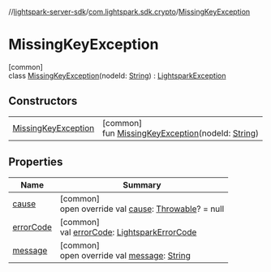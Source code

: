 //[lightspark-server-sdk](../../../index.md)/[com.lightspark.sdk.crypto](../index.md)/[MissingKeyException](index.md)

# MissingKeyException

[common]\
class [MissingKeyException](index.md)(nodeId: [String](https://kotlinlang.org/api/latest/jvm/stdlib/kotlin/-string/index.html)) : [LightsparkException](../../com.lightspark.sdk/-lightspark-exception/index.md)

## Constructors

| | |
|---|---|
| [MissingKeyException](-missing-key-exception.md) | [common]<br>fun [MissingKeyException](-missing-key-exception.md)(nodeId: [String](https://kotlinlang.org/api/latest/jvm/stdlib/kotlin/-string/index.html)) |

## Properties

| Name | Summary |
|---|---|
| [cause](../../com.lightspark.sdk/-lightspark-exception/cause.md) | [common]<br>open override val [cause](../../com.lightspark.sdk/-lightspark-exception/cause.md): [Throwable](https://kotlinlang.org/api/latest/jvm/stdlib/kotlin/-throwable/index.html)? = null |
| [errorCode](../../com.lightspark.sdk/-lightspark-exception/error-code.md) | [common]<br>val [errorCode](../../com.lightspark.sdk/-lightspark-exception/error-code.md): [LightsparkErrorCode](../../com.lightspark.sdk/-lightspark-error-code/index.md) |
| [message](../../com.lightspark.sdk/-lightspark-exception/message.md) | [common]<br>open override val [message](../../com.lightspark.sdk/-lightspark-exception/message.md): [String](https://kotlinlang.org/api/latest/jvm/stdlib/kotlin/-string/index.html) |
